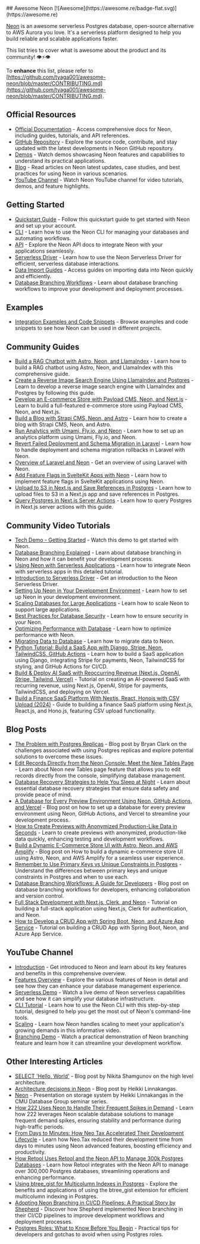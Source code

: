 <div class="github-widget" data-repo="tyaga001/awesome-neon"></div>
## Awesome Neon [![Awesome](https://awesome.re/badge-flat.svg)](https://awesome.re)

[Neon](https://neon.tech) is an awesome serverless Postgres database, open-source alternative to AWS Aurora you love. It's a serverless platform designed to help you build reliable and scalable applications faster.

This list tries to cover what is awesome about the product and its community! 👁⚡️👁

To **enhance** this list, please refer to [https://github.com/tyaga001/awesome-neon/blob/master/CONTRIBUTING.md](https://github.com/tyaga001/awesome-neon/blob/master/CONTRIBUTING.md).



## Official Resources

- [Official Documentation](https://neon.tech/docs) - Access comprehensive docs for Neon, including guides, tutorials, and API references.
- [GitHub Repository](https://github.com/neondatabase/neon) - Explore the source code, contribute, and stay updated with the latest developments in Neon GitHub repository.
- [Demos](https://neon.tech/demos) - Watch demos showcasing Neon features and capabilities to understand its practical applications.
- [Blog](https://neon.tech/blog) - Read articles on Neon latest updates, case studies, and best practices for using Neon in various scenarios.
- [YouTube Channel](https://www.youtube.com/@neondatabase) - Watch Neon YouTube channel for video tutorials, demos, and feature highlights.

## Getting Started

- [Quickstart Guide](https://neon.tech/docs/get-started-with-neon/signing-up) - Follow this quickstart guide to get started with Neon and set up your account.
- [CLI](https://neon.tech/docs/reference/neon-cli) - Learn how to use the Neon CLI for managing your databases and automating workflows.
- [API](https://api-docs.neon.tech/reference/getting-started-with-neon-api) - Explore the Neon API docs to integrate Neon with your applications seamlessly.
- [Serverless Driver](https://neon.tech/docs/serverless/serverless-driver) - Learn how to use the Neon Serverless Driver for efficient, serverless database interactions.
- [Data Import Guides](https://neon.tech/docs/import/import-intro) - Access guides on importing data into Neon quickly and efficiently.
- [Database Branching Workflows](https://neon.tech/flow) - Learn about database branching workflows to improve your development and deployment processes.

## Examples

- [Integration Examples and Code Snippets](https://github.com/neondatabase/examples) - Browse examples and code snippets to see how Neon can be used in different projects.


## Community Guides

- [Build a RAG Chatbot with Astro, Neon, and LlamaIndex](https://neon.tech/guides/chatbot-astro-postgres-llamaindex) - Learn how to build a RAG chatbot using Astro, Neon, and LlamaIndex with this comprehensive guide.
- [Create a Reverse Image Search Engine Using LlamaIndex and Postgres](https://neon.tech/guides/llamaindex-postgres-search-images) - Learn to develop a reverse image search engine with LlamaIndex and Postgres by following this guide.
- [Develop an E-commerce Store with Payload CMS, Neon, and Next.js](https://neon.tech/guides/payload) - Learn to build a full-featured e-commerce store using Payload CMS, Neon, and Next.js.
- [Build a Blog with Strapi CMS, Neon, and Astro](https://neon.tech/guides/strapi-cms) - Learn how to create a blog with Strapi CMS, Neon, and Astro.
- [Run Analytics with Umami, Fly.io, and Neon](https://neon.tech/guides/self-hosting-umami-neon) - Learn how to set up an analytics platform using Umami, Fly.io, and Neon.
- [Revert Failed Deployment and Schema Migration in Laravel](https://neon.tech/guides/laravel-migration-rollbacks) - Learn how to handle deployment and schema migration rollbacks in Laravel with Neon.
- [Overview of Laravel and Neon](https://neon.tech/guides/laravel-overview) - Get an overview of using Laravel with Neon.
- [Add Feature Flags in SvelteKit Apps with Neon](https://neon.tech/guides/feature-flags-sveltekit) - Learn how to implement feature flags in SvelteKit applications using Neon.
- [Upload to S3 in Next.js and Save References in Postgres](https://neon.tech/guides/next-upload-aws-s3) - Learn how to upload files to S3 in a Next.js app and save references in Postgres.
- [Query Postgres in Next.js Server Actions](https://neon.tech/guides/next-server-actions) - Learn how to query Postgres in Next.js server actions with this guide.

## Community Video Tutorials

- [Tech Demo - Getting Started](https://www.youtube.com/watch?v=JtgwiJggOU0) - Watch this demo to get started with Neon.
- [Database Branching Explained](https://www.youtube.com/watch?v=hFULG1Dx8wo) - Learn about database branching in Neon and how it can benefit your development process.
- [Using Neon with Serverless Applications](https://www.youtube.com/watch?v=9pCsyBlpmrc&t=2s) - Learn how to integrate Neon with serverless apps in this detailed tutorial.
- [Introduction to Serverless Driver](https://www.youtube.com/watch?v=_LF-IvJsr5Y) - Get an introduction to the Neon Serverless Driver.
- [Setting Up Neon in Your Development Environment](https://www.youtube.com/watch?v=cxgAN7T3rq8) - Learn how to set up Neon in your development environment.
- [Scaling Databases for Large Applications](https://www.youtube.com/watch?v=jXyTIQOfTTk&t=7838s) - Learn how to scale Neon to support large applications.
- [Best Practices for Database Security](https://www.youtube.com/watch?v=W-Bd7nzzz3o&t=426s) - Learn how to ensure security in your Neon.
- [Optimizing Performance with Database](https://www.youtube.com/watch?v=N_uNKAus0II&t=6387s) - Learn how to optimize performance with Neon.
- [Migrating Data to Database](https://www.youtube.com/watch?v=duMr6MTViUY) - Learn how to migrate data to Neon.
- [Python Tutorial: Build a SaaS App with Django, Stripe, Neon, TailwindCSS, GitHub Actions](https://youtu.be/WbNNESIxJnY?si=Bv69eeyRvfKnuS45) - Learn how to build a SaaS application using Django, integrating Stripe for payments, Neon, TailwindCSS for styling, and GitHub Actions for CI/CD.
- [Build & Deploy AI SaaS with Reoccurring Revenue (Next.js, OpenAI, Stripe, Tailwind, Vercel)](https://youtu.be/r895rFUbGtE?si=M_K9YSN36LV7Ft0a) - Tutorial on creating an AI-powered SaaS with recurring revenue, using Next.js, OpenAI, Stripe for payments, TailwindCSS, and deploying on Vercel.
- [Build a Finance SaaS Platform With Nextjs, React, Honojs with CSV Upload (2024)](https://youtu.be/N_uNKAus0II?si=F1fZTyomXU4c9YMD) - Guide to building a finance SaaS platform using Next.js, React.js, and Hono.js, featuring CSV upload functionality.

## Blog Posts

- [The Problem with Postgres Replicas](https://neon.tech/blog/the-problem-with-postgres-replicas) - Blog post by Bryan Clark on the challenges associated with using Postgres replicas and explore potential solutions to overcome these issues.
- [Edit Records Directly from the Neon Console: Meet the New Tables Page](https://neon.tech/blog/edit-records-directly-from-the-neon-console-meet-the-new-tables-page) - Learn about Neon new Tables page feature that allows you to edit records directly from the console, simplifying database management.
- [Database Recovery Strategies to Help You Sleep at Night](https://neon.tech/blog/database-recovery-strategies-to-help-you-sleep-at-night) - Learn about essential database recovery strategies that ensure data safety and provide peace of mind.
- [A Database for Every Preview Environment Using Neon, GitHub Actions, and Vercel](https://neon.tech/blog/branching-with-preview-environments) - Blog post on how to set up a database for every preview environment using Neon, GitHub Actions, and Vercel to streamline your development process.
- [How to Create Previews with Anonymized Production-Like Data in Seconds](https://neon.tech/blog/how-to-create-previews-with-anonymized-production-like-data-in-seconds) - Learn to create previews with anonymized, production-like data quickly, enhancing testing and development workflows.
- [Build a Dynamic E-Commerce Store UI with Astro, Neon, and AWS Amplify](https://neon.tech/blog/build-a-dynamic-e-commerce-store-ui-with-astro-neon-postgres-and-aws-amplify) - Blog post on How to build a dynamic e-commerce store UI using Astro, Neon, and AWS Amplify for a seamless user experience.
- [Remember to Use Primary Keys vs Unique Constraints in Postgres](https://neon.tech/blog/remember-to-use-primary-keys-vs-unique-constraints-in-postgres) - Understand the differences between primary keys and unique constraints in Postgres and when to use each.
- [Database Branching Workflows: A Guide for Developers](https://neon.tech/blog/database-branching-workflows-a-guide-for-developers) - Blog post on database branching workflows for developers, enhancing collaboration and version control.
- [Full Stack Development with Next.js, Clerk, and Neon](https://www.freecodecamp.org/news/nextjs-clerk-neon-fullstack-development/) - Tutorial on building a full-stack application using Next.js, Clerk for authentication, and Neon.
- [How to Develop a CRUD App with Spring Boot, Neon, and Azure App Service](https://www.freecodecamp.org/news/nextjs-clerk-neon-fullstack-development/) - Tutorial on building a CRUD App with Spring Boot, Neon, and Azure App Service.

## YouTube Channel

- [Introduction](https://www.youtube.com/watch?v=EB0Nu_e9wCs) - Get introduced to Neon and learn about its key features and benefits in this comprehensive overview.
- [Features Overview](https://www.youtube.com/watch?v=I6DCo5RwHBE&t=474s) - Explore the various features of Neon in detail and see how they can enhance your database management experience.
- [Serverless Demo](https://www.youtube.com/watch?v=kvIK2NpuF2I) - Watch a live demo of Neon serverless capabilities and see how it can simplify your database infrastructure.
- [CLI Tutorial](https://www.youtube.com/watch?v=i_mAHOhpBSA) - Learn how to use the Neon CLI with this step-by-step tutorial, designed to help you get the most out of Neon's command-line tools.
- [Scaling](https://www.youtube.com/watch?v=atuu5XWkHBI) - Learn how Neon handles scaling to meet your application's growing demands in this informative video.
- [Branching Demo](https://www.youtube.com/watch?v=MSdHFUCeQ8g) - Watch a practical demonstration of Neon branching feature and learn how it can streamline your development workflow.

## Other Interesting Articles

- [SELECT 'Hello, World'](https://neon.tech/blog/hello-world/) - Blog post by Nikita Shamgunov on the high level architecture.
- [Architecture decisions in Neon](https://neon.tech/blog/architecture-decisions-in-neon/) - Blog post by Heikki Linnakangas.
- [Neon](https://www.youtube.com/watch?v=rES0yzeERns) - Presentation on storage system by Heikki Linnakangas in the CMU Database Group seminar series.
- [How 222 Uses Neon to Handle Their Frequent Spikes in Demand](https://neon.tech/blog/how-222-uses-neon-to-handle-their-frequent-spikes-in-demand) - Learn how 222 leverages Neon scalable database solutions to manage frequent demand spikes, ensuring stability and performance during high-traffic periods.
- [From Days to Minutes: How Neo Tax Accelerated Their Development Lifecycle](https://neon.tech/blog/from-days-to-minutes-how-neo-tax-accelerated-their-development-lifecycle) - Learn how Neo.Tax reduced their development time from days to minutes using Neon advanced features, boosting efficiency and productivity.
- [How Retool Uses Retool and the Neon API to Manage 300k Postgres Databases](https://neon.tech/blog/how-retool-uses-retool-and-the-neon-api-to-manage-300k-postgres-databases) - Learn how Retool integrates with the Neon API to manage over 300,000 Postgres databases, streamlining operations and enhancing performance.
- [Using btree_gist for Multicolumn Indexes in Postgres](https://neon.tech/blog/btree_gist) - Explore the benefits and applications of using the btree_gist extension for efficient multicolumn indexing in Postgres.
- [Adopting Neon Branching in CI/CD Pipelines: A Practical Story by Shepherd](https://neon.tech/blog/adopting-neon-branching-in-ci-cd-pipelines-a-practical-story-by-shepherd) - Discover how Shepherd implemented Neon branching in their CI/CD pipelines to improve development workflows and deployment processes.
- [Postgres Roles: What to Know Before You Begin](https://neon.tech/blog/the-non-obviousness-of-postgres-roles) - Practical tips for developers and gotchas to avoid when using Postgres roles.